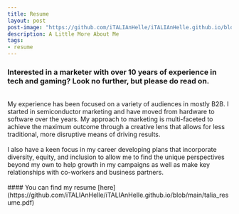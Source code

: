 ```yaml
---
title: Resume
layout: post
post-image: "https://github.com/iTALIAnHelle/iTALIAnHelle.github.io/blob/main/talia.jpg"
description: A Little More About Me
tags:
- resume
---
```

### Interested in a marketer with over 10 years of experience in tech and gaming? Look no further, but please do read on.
<br>
My experience has been focused on a variety of audiences in mostly B2B. I started in semiconductor marketing and have moved from hardware to software over the years. My approach to marketing is multi-faceted to achieve the maximum outcome through a creative lens that allows for less traditional, more disruptive means of driving results. 
<br>
<br>
I also have a keen focus in my career developing plans that incorporate diversity, equity, and inclusion to allow me to find the unique perspectives beyond my own to help growth in my campaigns as well as make key relationships with co-workers and business partners.
<br>
<br>
#### You can find my resume [here](https://github.com/iTALIAnHelle/iTALIAnHelle.github.io/blob/main/talia_resume.pdf)
